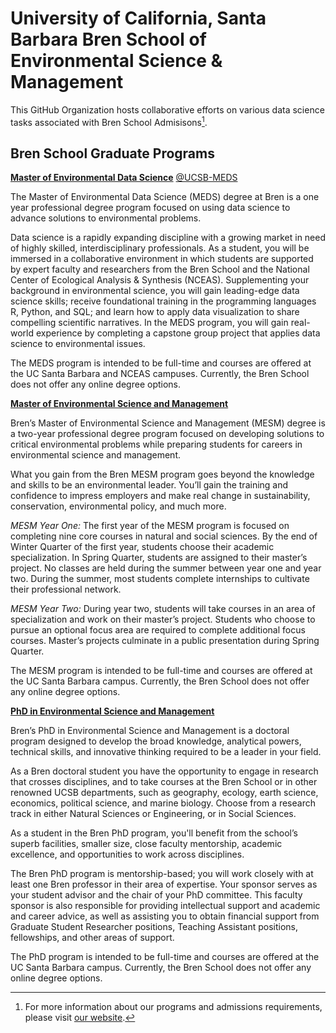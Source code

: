 # University of California, Santa Barbara Bren School of Environmental Science & Management

This GitHub Organization hosts collaborative efforts on various data science tasks associated with Bren School Admisisons[^1]. 

[^1]: For more information about our programs and admissions requirements, please visit [our website](https://bren.ucsb.edu/).

## Bren School Graduate Programs
**[Master of Environmental Data Science](https://bren.ucsb.edu/masters-programs/master-environmental-data-science/academics-meds-program)** [@UCSB-MEDS](https://github.com/UCSB-MEDS)

The Master of Environmental Data Science (MEDS) degree at Bren is a one year professional degree program focused on using data science to advance solutions to environmental problems. 

Data science is a rapidly expanding discipline with a growing market in need of highly skilled, interdisciplinary professionals. As a student, you will be immersed in a collaborative environment in which students are supported by expert faculty and researchers from the Bren School and the National Center of Ecological Analysis & Synthesis (NCEAS). Supplementing your background in environmental science, you will gain leading-edge data science skills; receive foundational training in the programming languages R, Python, and SQL; and learn how to apply data visualization to share compelling scientific narratives. In the MEDS program, you will gain real-world experience by completing a capstone group project that applies data science to environmental issues.

The MEDS program is intended to be full-time and courses are offered at the UC Santa Barbara and NCEAS campuses. Currently, the Bren School does not offer any online degree options. 

**[Master of Environmental Science and Management](https://bren.ucsb.edu/masters-programs/master-environmental-science-and-management)**

Bren’s Master of Environmental Science and Management (MESM) degree is a two-year professional degree program focused on developing solutions to critical environmental problems while preparing students for careers in environmental science and management.

What you gain from the Bren MESM program goes beyond the knowledge and skills to be an environmental leader. You’ll gain the training and confidence to impress employers and make real change in sustainability, conservation, environmental policy, and much more.

*MESM Year One:* The first year of the MESM program is focused on completing nine core courses in natural and social sciences. By the end of Winter Quarter of the first year, students choose their academic specialization. In Spring Quarter, students are assigned to their master’s project. No classes are held during the summer between year one and year two. During the summer, most students complete internships to cultivate their professional network.

*MESM Year Two:* During year two, students will take courses in an area of specialization and work on their master’s project. Students who choose to pursue an optional focus area are required to complete additional focus courses. Master’s projects culminate in a public presentation during Spring Quarter.

The MESM program is intended to be full-time and courses are offered at the UC Santa Barbara campus. Currently, the Bren School does not offer any online degree options. 

**[PhD in Environmental Science and Management](https://bren.ucsb.edu/phd-environmental-science-and-management)**

Bren’s PhD in Environmental Science and Management is a doctoral program designed to develop the broad knowledge, analytical powers, technical skills, and innovative thinking required to be a leader in your field.

As a Bren doctoral student you have the opportunity to engage in research that crosses disciplines, and to take courses at the Bren School or in other renowned UCSB departments, such as geography, ecology, earth science, economics, political science, and marine biology. Choose from a research track in either Natural Sciences or Engineering, or in Social Sciences.

As a student in the Bren PhD program, you'll benefit from the school’s superb facilities, smaller size, close faculty mentorship, academic excellence, and opportunities to work across disciplines.

The Bren PhD program is mentorship-based; you will work closely with at least one Bren professor in their area of expertise. Your sponsor serves as your student advisor and the chair of your PhD committee. This faculty sponsor is also responsible for providing intellectual support and academic and career advice, as well as assisting you to obtain financial support from Graduate Student Researcher positions, Teaching Assistant positions, fellowships, and other areas of support.

The PhD program is intended to be full-time and courses are offered at the UC Santa Barbara campus. Currently, the Bren School does not offer any online degree options.
